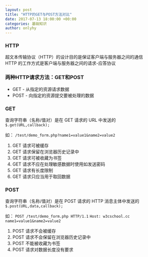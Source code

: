 ```yaml
---
layout: post
title: "HTTP的GET与POST方法对比"
date: 2017-07-13 18:00:00 +00:00
categories: 基础知识
author: onlyhy
---  
```


### HTTP  
超文本传输协议（HTTP）的设计目的是保证客户端与服务器之间的通信  
HTTP 的工作方式是客户端与服务器之间的请求-应答协议 

### 两种HTTP请求方法：GET和POST  
* GET - 从指定的资源请求数据  
* POST - 向指定的资源提交要被处理的数据  

### GET  
查询字符串（名称/值对）是在 GET 请求的 URL 中发送的  
`$.get(URL,callback);`

如：
`/test/demo_form.php?name1=value1&name2=value2`  

1. GET 请求可被缓存
2. GET 请求保留在浏览器历史记录中
3. GET 请求可被收藏为书签
4. GET 请求不应在处理敏感数据时使用如发送密码
5. GET 请求有长度限制
6. GET 请求只应当用于取回数据

### POST  
查询字符串（名称/值对）是在 POST 请求的 HTTP 消息主体中发送的  
`$.post(URL,data,callback);`

如：
`POST /test/demo_form.php HTTP/1.1`
`Host: w3cschool.cc`
`name1=value1&name2=value2`  

1. POST 请求不会被缓存
2. POST 请求不会保留在浏览器历史记录中
3. POST 不能被收藏为书签
4. POST 请求对数据长度没有要求 



